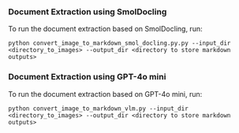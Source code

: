 ### Document Extraction using SmolDocling
To run the document extraction based on SmolDocling, run:

```python convert_image_to_markdown_smol_docling.py.py --input_dir <directory_to_images> --output_dir <directory to store markdown outputs>```


### Document Extraction using GPT-4o mini
To run the document extraction based on GPT-4o mini, run:

```python convert_image_to_markdown_vlm.py --input_dir <directory_to_images> --output_dir <directory to store markdown outputs>```

